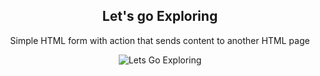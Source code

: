 <h2 align="center">
  Let's go Exploring
</h2>

<p align="center">Simple HTML form with action that sends content to another HTML page</p>
<div align="center">
<img alt="Lets Go Exploring" src="https://user-images.githubusercontent.com/93822452/224990456-ae8827ab-cc91-4799-add1-f16058cbe61c.png" />
</div>


  
